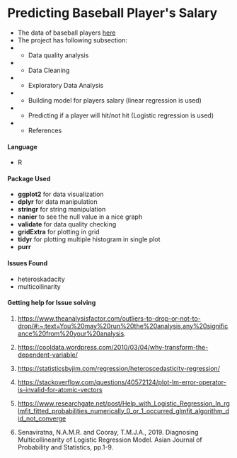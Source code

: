 # Predicting Baseball Player's Salary

- The data of baseball players [here](https://raw.githubusercontent.com/mjshepperd/CS5702-Data/master/CS5801_data.rda)
- The project has following subsection:
- - Data quality analysis
- - Data Cleaning
- - Exploratory Data Analysis
- - Building model for players salary (linear regression is used)
- - Predicting if a player will hit/not hit (Logistic regression is used)
- - References

#### Language
- R

#### Package Used
- **ggplot2** for data visualization
- **dplyr** for data manipulation
- **stringr** for string manipulation
- **nanier** to see the null value in a nice graph
- **validate** for data quality checking
- **gridExtra** for plotting in grid
- **tidyr** for plotting multiple histogram in single plot
- **purr**

#### Issues Found
- heteroskadacity
- multicollinarity

#### Getting help for Issue solving

1. https://www.theanalysisfactor.com/outliers-to-drop-or-not-to-drop/#:~:text=You%20may%20run%20the%20analysis,any%20significance%20from%20your%20analysis.

2. https://cooldata.wordpress.com/2010/03/04/why-transform-the-dependent-variable/

3. https://statisticsbyjim.com/regression/heteroscedasticity-regression/

4. https://stackoverflow.com/questions/40572124/plot-lm-error-operator-is-invalid-for-atomic-vectors

5. https://www.researchgate.net/post/Help_with_Logistic_Regression_In_rglmfit_fitted_probabilities_numerically_0_or_1_occurred_glmfit_algorithm_did_not_converge

6. Senaviratna, N.A.M.R. and Cooray, T.M.J.A., 2019. Diagnosing Multicollinearity of Logistic Regression Model. Asian Journal of Probability and Statistics, pp.1-9.
